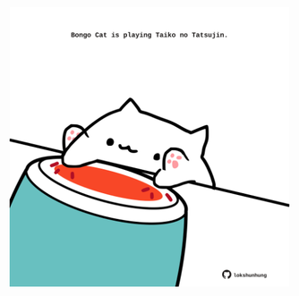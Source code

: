 <!-- built at 09/06/2025, 09:00:47 UTC -->
<p align="center">
  <img width="500" height="500" src="./ReadmeImage.svg">
</p>
